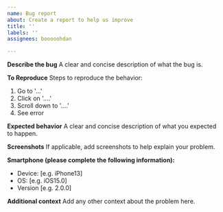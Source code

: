 ```yaml
---
name: Bug report
about: Create a report to help us improve
title: ''
labels: ''
assignees: booooohdan

---
```


**Describe the bug**
A clear and concise description of what the bug is.

**To Reproduce**
Steps to reproduce the behavior:
1. Go to '...'
2. Click on '....'
3. Scroll down to '....'
4. See error

**Expected behavior**
A clear and concise description of what you expected to happen.

**Screenshots**
If applicable, add screenshots to help explain your problem.

**Smartphone (please complete the following information):**
 - Device: [e.g. iPhone13]
 - OS: [e.g. iOS15.0]
 - Version [e.g. 2.0.0]

**Additional context**
Add any other context about the problem here.
